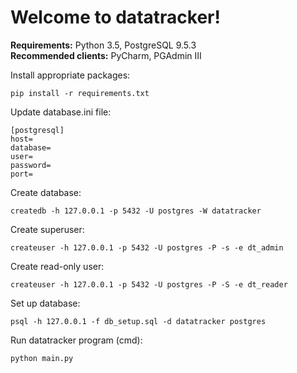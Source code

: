 # Welcome to datatracker!

**Requirements:** Python 3.5, PostgreSQL 9.5.3  
**Recommended clients:** PyCharm, PGAdmin III  

Install appropriate packages:

```
pip install -r requirements.txt
```

Update database.ini file:

```
[postgresql]
host=
database=
user=
password=
port=
```

Create database:

```
createdb -h 127.0.0.1 -p 5432 -U postgres -W datatracker
```

Create superuser:

```
createuser -h 127.0.0.1 -p 5432 -U postgres -P -s -e dt_admin
```

Create read-only user:

```
createuser -h 127.0.0.1 -p 5432 -U postgres -P -S -e dt_reader
```

Set up database:

```
psql -h 127.0.0.1 -f db_setup.sql -d datatracker postgres
```

Run datatracker program (cmd):

```
python main.py
```
